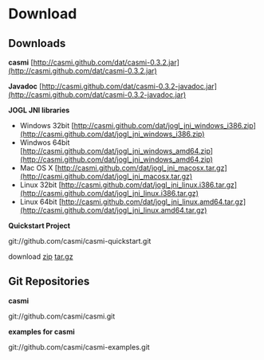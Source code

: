 # Download

## Downloads

**casmi**
[http://casmi.github.com/dat/casmi-0.3.2.jar](http://casmi.github.com/dat/casmi-0.3.2.jar)

**Javadoc**
[http://casmi.github.com/dat/casmi-0.3.2-javadoc.jar](http://casmi.github.com/dat/casmi-0.3.2-javadoc.jar)

**JOGL JNI libraries**
 - Windows 32bit [http://casmi.github.com/dat/jogl_jni_windows_i386.zip](http://casmi.github.com/dat/jogl_jni_windows_i386.zip)
 - Windwos 64bit [http://casmi.github.com/dat/jogl_jni_windows_amd64.zip](http://casmi.github.com/dat/jogl_jni_windows_amd64.zip)
 - Mac OS X [http://casmi.github.com/dat/jogl_jni_macosx.tar.gz](http://casmi.github.com/dat/jogl_jni_macosx.tar.gz)
 - Linux 32bit [http://casmi.github.com/dat/jogl_jni_linux.i386.tar.gz](http://casmi.github.com/dat/jogl_jni_linux.i386.tar.gz)
 - Linux 64bit [http://casmi.github.com/dat/jogl_jni_linux.amd64.tar.gz](http://casmi.github.com/dat/jogl_jni_linux.amd64.tar.gz)

**Quickstart Project**

git://github.com/casmi/casmi-quickstart.git

download [zip](https://github.com/casmi/casmi-quickstart/zipball/master) [tar.gz](https://github.com/casmi/casmi-quickstart/tarball/master)

## Git Repositories

**casmi**

git://github.com/casmi/casmi.git

**examples for casmi**

git://github.com/casmi/casmi-examples.git
